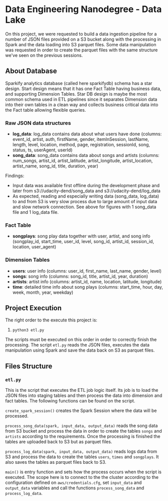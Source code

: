 # Data Engineering Nanodegree - Data Lake

On this project, we were requested to build a data ingestion pipeline for a number of JSON files provided on a S3 bucket along with the processing in Spark and the data loading into S3 parquet files. Some data manipulation was requested in order to create the parquet files with the same structure we've seen on the previous sessions.

## About Database

Sparkify analytics database (called here sparkifydb) schema has a star design. Start design means that it has one Fact Table having business data, and supporting Dimension Tables. Star DB design is maybe the most common schema used in ETL pipelines since it separates Dimension data into their own tables in a clean way and collects business critical data into the Fact table allowing flexible queries.

### Raw JSON data structures

- **log_data**: log_data contains data about what users have done (columns: event_id, artist, auth, firstName, gender, itemInSession, lastName, length, level, location, method, page, registration, sessionId, song, status, ts, userAgent, userId)
- **song_data**: song_data contains data about songs and artists (columns: num_songs, artist_id, artist_latitude, artist_longitude, artist_location, artist_name, song_id, title, duration, year)

Findings:

- Input data was available first offline during the development phase and later from s3://udacity-dend/song_data and s3://udacity-dend/log_data
- As expected, reading and especially writing data (song_data, log_data) to and from S3 is very slow process due to large amount of input data and slow network connection. See above for figures with 1 song_data file and 1 log_data file.

### Fact Table

- **songplays**: song play data together with user, artist, and song info (songplay_id, start_time, user_id, level, song_id, artist_id, session_id, location, user_agent)

### Dimension Tables

- **users**: user info (columns: user_id, first_name, last_name, gender, level)
- **songs**: song info (columns: song_id, title, artist_id, year, duration)
- **artists**: artist info (columns: artist_id, name, location, latitude, longitude)
- **time**: detailed time info about song plays (columns: start_time, hour, day, week, month, year, weekday)

## Project Execution

The right order to the execute this project is:

1. `python3 etl.py`

The scripts must be executed on this order in order to correctly finish the processing. The script `etl.py` reads the JSON files, executes the data manipulation using Spark and save the data back on S3 as parquet files.

## Files Structure

### `etl.py`

This is the script that executes the ETL job logic itself. Its job is to load the JSON files into staging tables and then process the data into dimension and fact tables. The following functions can be found on the script.

`create_spark_session()` creates the Spark Session where the data will be processed.

`process_song_data(spark, input_data, output_data)` reads the song data from S3 bucket and process the data in order to create the tables `songs` and `artists` according to the requirements. Once the processing is finished the tables are uploaded back to S3 but as parquet files.

`process_log_data(spark, input_data, output_data)` reads logs data from S3 and process the data to create the tables `users`, `times` and `songplays`. It also saves the tables as parquet files back to S3.

`main()` is entry function and sets how the process occurs when the script is executed. The scope here is to connect to the the cluster according to the configuration defined on `aws/credentials.cfg`, set `input_data` and `output_data` variables and call the functions `process_song_data` and `process_log_data`.
